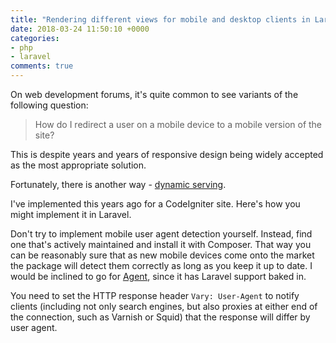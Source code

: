 ```yaml
---
title: "Rendering different views for mobile and desktop clients in Laravel"
date: 2018-03-24 11:50:10 +0000
categories:
- php
- laravel
comments: true
---
```


On web development forums, it's quite common to see variants of the following question:

> How do I redirect a user on a mobile device to a mobile version of the site?

This is despite years and years of responsive design being widely accepted as the most appropriate solution.

Fortunately, there is another way - [dynamic serving](https://developers.google.com/search/mobile-sites/mobile-seo/dynamic-serving).

I've implemented this years ago for a CodeIgniter site. Here's how you might implement it in Laravel.

Don't try to implement mobile user agent detection yourself. Instead, find one that's actively maintained and install it with Composer. That way you can be reasonably sure that as new mobile devices come onto the market the package will detect them correctly as long as you keep it up to date. I would be inclined to go for [Agent](https://github.com/jenssegers/agent), since it has Laravel support baked in.

You need to set the HTTP response header `Vary: User-Agent` to notify clients (including not only search engines, but also proxies at either end of the connection, such as Varnish or Squid) that the response will differ by user agent.

